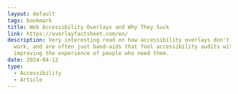 ```yaml
---
layout: default
tags: bookmark
title: Web Accessibility Overlays and Why They Suck
link: https://overlayfactsheet.com/en/
description: Very interesting read on how accessibility overlays don't really
  work, and are often just band-aids that fool accessibility audits without
  improving the experience of people who need them.
date: 2024-04-12
type:
  - Accessibility
  - Article
---
```

